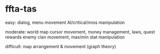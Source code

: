 # ffta-tas

easy:
dialog,
menu movement
AI/critical/miss manipulation

moderate:
world map cursor movement,
money management,
laws,
quest rewards
enemy clan movement,
max/min stat manipulation

difficult:
map arrangement & movement (graph theory)
